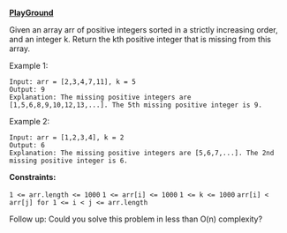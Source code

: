 **[PlayGround](https://leetcode.com/problems/kth-missing-positive-number/)**

Given an array arr of positive integers sorted in a strictly increasing order, and an integer k.
Return the kth positive integer that is missing from this array.

Example 1:
```
Input: arr = [2,3,4,7,11], k = 5
Output: 9
Explanation: The missing positive integers are [1,5,6,8,9,10,12,13,...]. The 5th missing positive integer is 9.
```

Example 2:
```
Input: arr = [1,2,3,4], k = 2
Output: 6
Explanation: The missing positive integers are [5,6,7,...]. The 2nd missing positive integer is 6.
```

**Constraints:**

`1 <= arr.length <= 1000`
`1 <= arr[i] <= 1000`
`1 <= k <= 1000`
`arr[i] < arr[j] for 1 <= i < j <= arr.length`
 

Follow up:
Could you solve this problem in less than O(n) complexity?